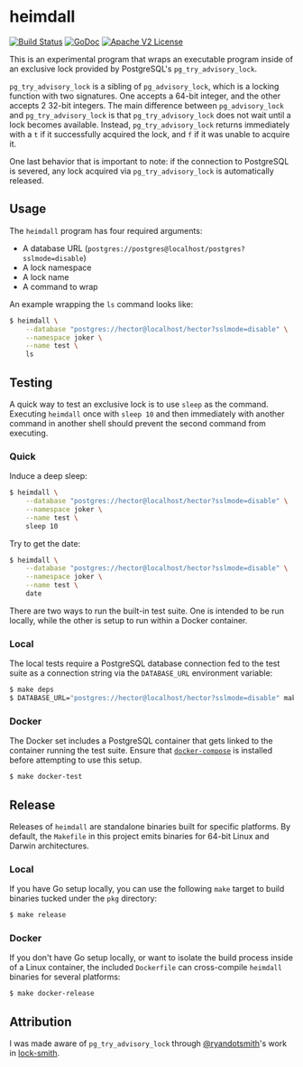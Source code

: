 # heimdall

[![Build Status](https://travis-ci.org/hectcastro/heimdall.svg?branch=develop)](https://travis-ci.org/hectcastro/heimdall)
[![GoDoc](http://img.shields.io/badge/godoc-reference-blue.svg)](http://godoc.org/github.com/hectcastro/heimdall/heimdall)
[![Apache V2 License](http://img.shields.io/badge/license-Apache%20V2-blue.svg)](https://github.com/hectcastro/heimdall/blob/develop/LICENSE)

This is an experimental program that wraps an executable program inside of an
exclusive lock provided by PostgreSQL's `pg_try_advisory_lock`.

`pg_try_advisory_lock` is a sibling of `pg_advisory_lock`, which is a locking
function with two signatures. One accepts a 64-bit integer, and the other accepts
2 32-bit integers. The main difference between `pg_advisory_lock` and
`pg_try_advisory_lock` is that `pg_try_advisory_lock` does not wait until a lock
becomes available. Instead, `pg_try_advisory_lock` returns immediately with a `t`
if it successfully acquired the lock, and `f` if it was unable to acquire it.

One last behavior that is important to note: if the connection to PostgreSQL is
severed, any lock acquired via `pg_try_advisory_lock` is automatically released.

## Usage

The `heimdall` program has four required arguments:

- A database URL (`postgres://postgres@localhost/postgres?sslmode=disable`)
- A lock namespace
- A lock name
- A command to wrap

An example wrapping the `ls` command looks like:

```bash
$ heimdall \
    --database "postgres://hector@localhost/hector?sslmode=disable" \
    --namespace joker \
    --name test \
    ls
```

## Testing

A quick way to test an exclusive lock is to use `sleep` as the command.
Executing `heimdall` once with `sleep 10` and then immediately with another
command in another shell should prevent the second command from executing.

### Quick

Induce a deep sleep:

```bash
$ heimdall \
    --database "postgres://hector@localhost/hector?sslmode=disable" \
    --namespace joker \
    --name test \
    sleep 10
```

Try to get the date:

```bash
$ heimdall \
    --database "postgres://hector@localhost/hector?sslmode=disable" \
    --namespace joker \
    --name test \
    date
```

There are two ways to run the built-in test suite. One is intended to be run
locally, while the other is setup to run within a Docker container.

### Local

The local tests require a PostgreSQL database connection fed to the test suite
as a connection string via the `DATABASE_URL` environment variable:

```bash
$ make deps
$ DATABASE_URL="postgres://hector@localhost/hector?sslmode=disable" make test
```

### Docker

The Docker set includes a PostgreSQL container that gets linked to the container
running the test suite. Ensure that [`docker-compose`](https://docs.docker.com/compose/)
is installed before attempting to use this setup.

```bash
$ make docker-test
```

## Release

Releases of `heimdall` are standalone binaries built for specific platforms. By
default, the `Makefile` in this project emits binaries for 64-bit Linux and
Darwin architectures.

### Local

If you have Go setup locally, you can use the following `make` target to build
binaries tucked under the `pkg` directory:

```bash
$ make release
```

### Docker

If you don't have Go setup locally, or want to isolate the build process inside
of a Linux container, the included `Dockerfile` can cross-compile `heimdall`
binaries for several platforms:

```bash
$ make docker-release
```

## Attribution

I was made aware of `pg_try_advisory_lock` through
[@ryandotsmith](https://github.com/ryandotsmith)'s work in
[lock-smith](https://github.com/ryandotsmith/lock-smith).
